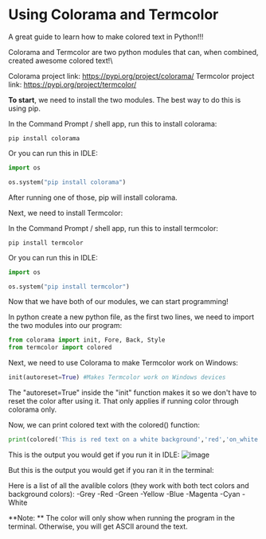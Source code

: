# Using Colorama and Termcolor
A great guide to learn how to make colored text in Python!!!

Colorama and Termcolor are two python modules that can, when combined, created awesome colored text!\

Colorama project link: https://pypi.org/project/colorama/
Termcolor project link: https://pypi.org/project/termcolor/

**To start**, we need to install the two modules. The best way to do this is using pip. 

In the Command Prompt / shell app, run this to install colorama:
```
pip install colorama
```
Or you can run this in IDLE:
```python
import os

os.system("pip install colorama")
```
After running one of those, pip will install colorama. 

Next, we need to install Termcolor:

In the Command Prompt / shell app, run this to install termcolor:
```
pip install termcolor
```
Or you can run this in IDLE:
```python
import os

os.system("pip install termcolor")
```

Now that we have both of our modules, we can start programming!

In python create a new python file, as the first two lines, we need to import the two modules into our program:
```python
from colorama import init, Fore, Back, Style
from termcolor import colored
```

Next, we need to use Colorama to make Termcolor work on Windows:
```python
init(autoreset=True) #Makes Termcolor work on Windows devices
```
The "autoreset=True" inside the "init" function makes it so we don't have to reset the color after using it. That only applies if running color through colorama only.

Now, we can print colored text with the colored() function:
```python
print(colored('This is red text on a white background','red','on_white'))
```
This is the output you would get if you run it in IDLE:
![image](https://user-images.githubusercontent.com/121042782/208771033-b3a1763f-e56a-423a-8960-884ecd34e472.png)

But this is the output you would get if you ran it in the terminal:


Here is a list of all the avalible colors (they work with both tect colors and background colors):
-Grey
-Red
-Green
-Yellow
-Blue
-Magenta 
-Cyan
-White

**Note: **
The color will only show when running the program in the terminal. Otherwise, you will get ASCII around the text.

